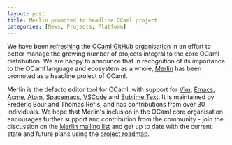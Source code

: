 ```yaml
---
layout: post
title: Merlin promoted to headline OCaml project
categories: [News, Projects, Platform]
---
```


We have been [refreshing](http://lists.ocaml.org/pipermail/infrastructure/2016-December/000624.html) the [OCaml GitHub organisation](https://github.com/ocaml) in an effort to better manage the growing number of projects integral to the core OCaml distribution. We are happy to announce that in recognition of its importance to the OCaml language and ecosystem as a whole, [Merlin](https://github.com/ocaml/merlin) has been promoted as a headline project of OCaml.

Merlin is the defacto editor tool for OCaml, with support for [Vim](https://github.com/ocaml/merlin/wiki/vim-from-scratch), [Emacs](https://github.com/ocaml/merlin/wiki/emacs-from-scratch), [Acme](https://github.com/ocaml/merlin/wiki/acme-from-scratch), [Atom](https://github.com/ocaml/merlin/wiki/atom-from-scratch), [Spacemacs](https://github.com/ocaml/merlin/wiki/spacemacs-from-scratch), [VSCode](https://github.com/hackwaly/vscode-ocaml) and [Sublime Text](https://github.com/cynddl/sublime-text-merlin). It is maintained by Frédéric Bour and Thomas Refis, and has contributions from over 30 individuals. We hope that Merlin's inclusion in the OCaml core organisation encourages further support and contribution from the community - join the discussion on the [Merlin mailing list](https://lists.forge.ocamlcore.org/cgi-bin/listinfo/merlin-discuss) and get up to date with the current state and future plans using the [project roadmap](https://github.com/ocaml/merlin/projects).
